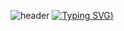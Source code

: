 ![header](https://capsule-render.vercel.app/api?type=waving&color=gradient&customColorList==28&height=150&section=header)
[![Typing SVG](https://readme-typing-svg.demolab.com?font=Knewave&size=30&pause=1000&color=F3E5AB&center=true&vCenter=true&multiline=true&width=435&lines=Welcome+to+MinjunK's+Github;Hi%2C+I'm+minjunK+%3A))](https://git.io/typing-svg)
